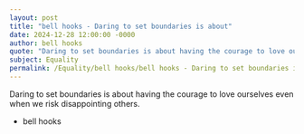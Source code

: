 ```yaml
---
layout: post
title: "bell hooks - Daring to set boundaries is about"
date: 2024-12-28 12:00:00 -0000
author: bell hooks
quote: "Daring to set boundaries is about having the courage to love ourselves even when we risk disappointing others."
subject: Equality
permalink: /Equality/bell hooks/bell hooks - Daring to set boundaries is about
---
```


Daring to set boundaries is about having the courage to love ourselves even when we risk disappointing others.

- bell hooks
